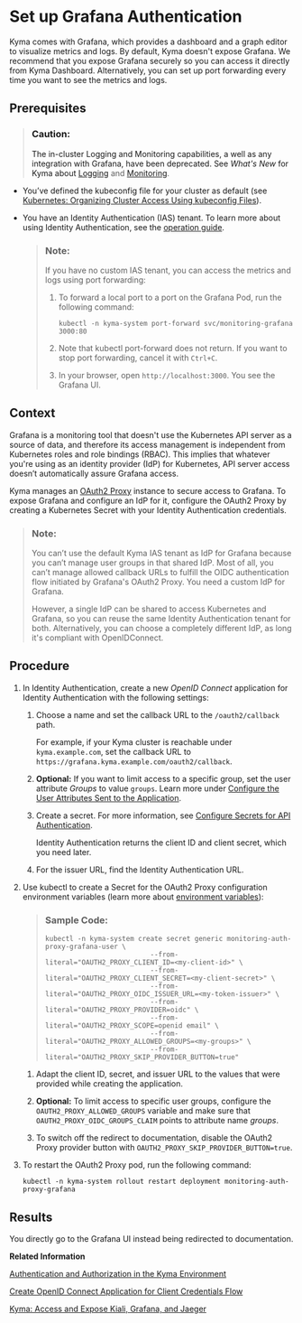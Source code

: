 <!-- loio3e4299cfd0884c428e6b4774225638e8 -->

# Set up Grafana Authentication

Kyma comes with Grafana, which provides a dashboard and a graph editor to visualize metrics and logs. By default, Kyma doesn't expose Grafana. We recommend that you expose Grafana securely so you can access it directly from Kyma Dashboard. Alternatively, you can set up port forwarding every time you want to see the metrics and logs.



<a name="loio3e4299cfd0884c428e6b4774225638e8__prereq_p2f_1xd_1qb"/>

## Prerequisites

> ### Caution:  
> The in-cluster Logging and Monitoring capabilities, a well as any integration with Grafana, have been deprecated. See *What's New* for Kyma about [Logging](https://help.sap.com/whats-new/cf0cb2cb149647329b5d02aa96303f56?Component=Kyma%20Runtime&Software_Lifecycle=Deprecated&q=logging&locale=en-US&version=Cloud&Valid_as_Of=2022-12-01%3A2023-09-30) and [Monitoring](https://help.sap.com/whats-new/cf0cb2cb149647329b5d02aa96303f56?Component=Kyma%20Runtime&Software_Lifecycle=Deprecated&q=monitoring&locale=en-US&version=Cloud&Valid_as_Of=2022-12-01%3A2023-09-30).

-   You’ve defined the kubeconfig file for your cluster as default \(see [Kubernetes: Organizing Cluster Access Using kubeconfig Files](https://kubernetes.io/docs/concepts/configuration/organize-cluster-access-kubeconfig/)\).

-   You have an Identity Authentication \(IAS\) tenant. To learn more about using Identity Authentication, see the [operation guide](https://help.sap.com/viewer/6d6d63354d1242d185ab4830fc04feb1/Cloud/en-US/6a8e67cf98bf41968ea2849dfd0b6bbd.html).

    > ### Note:  
    > If you have no custom IAS tenant, you can access the metrics and logs using port forwarding:
    > 
    > 1.  To forward a local port to a port on the Grafana Pod, run the following command:
    > 
    >     `kubectl -n kyma-system port-forward svc/monitoring-grafana 3000:80`
    > 
    > 2.  Note that kubectl port-forward does not return. If you want to stop port forwarding, cancel it with `Ctrl+C`.
    > 
    > 3.  In your browser, open `http://localhost:3000`. You see the Grafana UI.




## Context

Grafana is a monitoring tool that doesn't use the Kubernetes API server as a source of data, and therefore its access management is independent from Kubernetes roles and role bindings \(RBAC\). This implies that whatever you're using as an identity provider \(IdP\) for Kubernetes, API server access doesn’t automatically assure Grafana access.

Kyma manages an [OAuth2 Proxy](https://oauth2-proxy.github.io/oauth2-proxy/) instance to secure access to Grafana. To expose Grafana and configure an IdP for it, configure the OAuth2 Proxy by creating a Kubernetes Secret with your Identity Authentication credentials.

> ### Note:  
> You can’t use the default Kyma IAS tenant as IdP for Grafana because you can’t manage user groups in that shared IdP. Most of all, you can’t manage allowed callback URLs to fulfill the OIDC authentication flow initiated by Grafana's OAuth2 Proxy. You need a custom IdP for Grafana.
> 
> However, a single IdP can be shared to access Kubernetes and Grafana, so you can reuse the same Identity Authentication tenant for both. Alternatively, you can choose a completely different IdP, as long it's compliant with OpenIDConnect.



## Procedure

1.  In Identity Authentication, create a new *OpenID Connect* application for Identity Authentication with the following settings:

    1.  Choose a name and set the callback URL to the `/oauth2/callback` path.

        For example, if your Kyma cluster is reachable under `kyma.example.com`, set the callback URL to `https://grafana.kyma.example.com/oauth2/callback`.

    2.  **Optional:** If you want to limit access to a specific group, set the user attribute *Groups* to value `groups`. Learn more under [Configure the User Attributes Sent to the Application](https://help.sap.com/viewer/6d6d63354d1242d185ab4830fc04feb1/Cloud/en-US/d361407d36c5443298a909acbbd96ec4.html).

    3.  Create a secret. For more information, see [Configure Secrets for API Authentication](https://help.sap.com/viewer/6d6d63354d1242d185ab4830fc04feb1/Cloud/en-US/5c3c35e01e3c4e7e8dd72af60c997c5d.html).

        Identity Authentication returns the client ID and client secret, which you need later.

    4.  For the issuer URL, find the Identity Authentication URL.


2.  Use kubectl to create a Secret for the OAuth2 Proxy configuration environment variables \(learn more about [environment variables](https://oauth2-proxy.github.io/oauth2-proxy/docs/configuration/overview/#environment-variables)\):

    > ### Sample Code:  
    > ```
    > kubectl -n kyma-system create secret generic monitoring-auth-proxy-grafana-user \
    > 							--from-literal="OAUTH2_PROXY_CLIENT_ID=<my-client-id>" \
    > 							--from-literal="OAUTH2_PROXY_CLIENT_SECRET=<my-client-secret>" \
    > 							--from-literal="OAUTH2_PROXY_OIDC_ISSUER_URL=<my-token-issuer>" \
    > 							--from-literal="OAUTH2_PROXY_PROVIDER=oidc" \
    > 							--from-literal="OAUTH2_PROXY_SCOPE=openid email" \
    > 							--from-literal="OAUTH2_PROXY_ALLOWED_GROUPS=<my-groups>" \
    > 							--from-literal="OAUTH2_PROXY_SKIP_PROVIDER_BUTTON=true"
    > ```

    1.  Adapt the client ID, secret, and issuer URL to the values that were provided while creating the application.

    2.  **Optional:** To limit access to specific user groups, configure the `OAUTH2_PROXY_ALLOWED_GROUPS` variable and make sure that `OAUTH2_PROXY_OIDC_GROUPS_CLAIM` points to attribute name *groups*.

    3.  To switch off the redirect to documentation, disable the OAuth2 Proxy provider button with `OAUTH2_PROXY_SKIP_PROVIDER_BUTTON=true`.


3.  To restart the OAuth2 Proxy pod, run the following command:

    `kubectl -n kyma-system rollout restart deployment monitoring-auth-proxy-grafana`




<a name="loio3e4299cfd0884c428e6b4774225638e8__result_bkq_kzd_1qb"/>

## Results

You directly go to the Grafana UI instead being redirected to documentation.

**Related Information**  


[Authentication and Authorization in the Kyma Environment](../60-security/authentication-and-authorization-in-the-kyma-environment-85200d8.md "Kyma allows you to use the default or a custom Identity Provider to authenticate in the Kyma environment.")

[Create OpenID Connect Application for Client Credentials Flow](https://help.sap.com/viewer/6d6d63354d1242d185ab4830fc04feb1/Cloud/en-US/98015c81af554b5d9192ad550168e331.html)

[Kyma: Access and Expose Kiali, Grafana, and Jaeger](https://kyma-project.io/docs/kyma/latest/04-operation-guides/security/sec-06-access-expose-kiali-grafana#expose-kiali-grafana-and-jaeger-securely)

